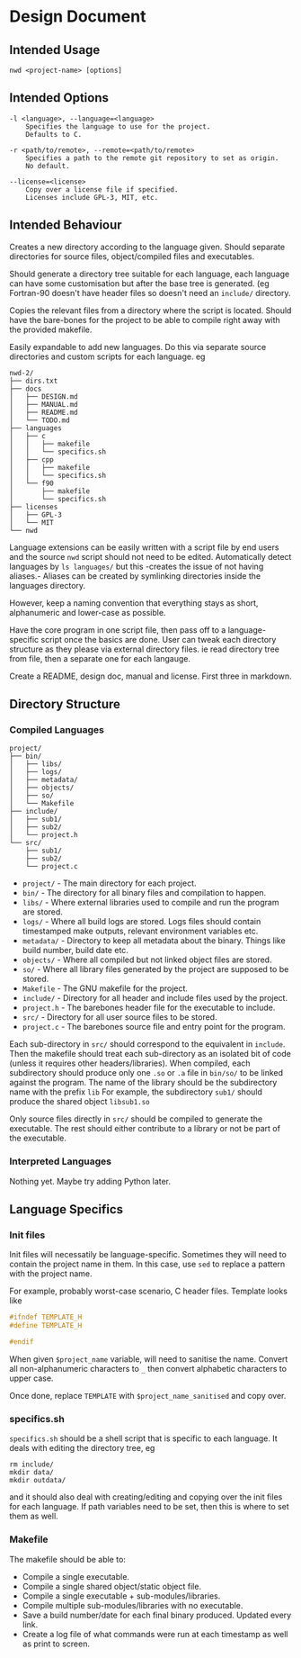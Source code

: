 # Design Document

## Intended Usage
```
nwd <project-name> [options]
```

## Intended Options
```
-l <language>, --language=<language>
	Specifies the language to use for the project.
	Defaults to C.

-r <path/to/remote>, --remote=<path/to/remote>
	Specifies a path to the remote git repository to set as origin.
	No default.

--license=<license>
	Copy over a license file if specified.
	Licenses include GPL-3, MIT, etc.
```

## Intended Behaviour
Creates a new directory according to the language given.
Should separate directories for source files, object/compiled files and executables.

Should generate a directory tree suitable for each language, each language can have some customisation but after the base tree is generated.
(eg Fortran-90 doesn't have header files so doesn't need an `include/` directory.

Copies the relevant files from a directory where the script is located.
Should have the bare-bones for the project to be able to compile right away with the provided makefile.

Easily expandable to add new languages. Do this via separate source directories and custom scripts for each language. eg
```
nwd-2/
├── dirs.txt
├── docs
│   ├── DESIGN.md
│   ├── MANUAL.md
│   ├── README.md
│   └── TODO.md
├── languages
│   ├── c
│   │   ├── makefile
│   │   └── specifics.sh
│   ├── cpp
│   │   ├── makefile
│   │   └── specifics.sh
│   └── f90
│       ├── makefile
│       └── specifics.sh
├── licenses
│   ├── GPL-3
│   └── MIT
└── nwd
```
Language extensions can be easily written with a script file by end users and the source `nwd` script should not need to be edited.
Automatically detect languages by `ls languages/` but this -creates the issue of not having aliases.-
Aliases can be created by symlinking directories inside the languages directory.

However, keep a naming convention that everything stays as short, alphanumeric and lower-case as possible.

Have the core program in one script file, then pass off to a language-specific script once the basics are done.
User can tweak each directory structure as they please via external directory files. ie read directory tree from file, then a separate one for each langauge.

Create a README, design doc, manual and license. First three in markdown.

## Directory Structure

### Compiled Languages
```
project/
├── bin/
│   ├── libs/
│   ├── logs/
│   ├── metadata/
│   ├── objects/
│   ├── so/
│   └── Makefile
├── include/
│   ├── sub1/
│   ├── sub2/
│   └── project.h
└── src/
    ├── sub1/
    ├── sub2/
    └── project.c
```
- `project/` - The main directory for each project.
- `bin/` - The directory for all binary files and compilation to happen.
- `libs/` - Where external libraries used to compile and run the program are stored.
- `logs/` - Where all build logs are stored. Logs files should contain timestamped make outputs, relevant environment variables etc.
- `metadata/` - Directory to keep all metadata about the binary. Things like build number, build date etc.
- `objects/` - Where all compiled but not linked object files are stored.
- `so/` - Where all library files generated by the project are supposed to be stored.
- `Makefile` - The GNU makefile for the project.
- `include/` - Directory for all header and include files used by the project.
- `project.h` - The barebones header file for the executable to include.
- `src/` - Directory for all user source files to be stored.
- `project.c` - The barebones source file and entry point for the program.

Each sub-directory in `src/` should correspond to the equivalent in `include`.
Then the makefile should treat each sub-directory as an isolated bit of code (unless it requires other headers/libraries).
When compiled, each subdirectory should produce only one `.so` or `.a` file in `bin/so/` to be linked against the program.
The name of the library should be the subdirectory name with the prefix `lib`
For example, the subdirectory `sub1/` should produce the shared object `libsub1.so` 

Only source files directly in `src/` should be compiled to generate the executable.
The rest should either contribute to a library or not be part of the executable.

### Interpreted Languages
Nothing yet.
Maybe try adding Python later.

## Language Specifics
### Init files
Init files will necessatily be language-specific.
Sometimes they will need to contain the project name in them.
In this case, use `sed` to replace a pattern with the project name.

For example, probably worst-case scenario, C header files.
Template looks like
```C
#ifndef TEMPLATE_H
#define TEMPLATE_H

#endif
```

When given `$project_name` variable, will need to sanitise the name.
Convert all non-alphanumeric characters to `_` then convert alphabetic characters to upper case.

Once done, replace `TEMPLATE` with `$project_name_sanitised` and copy over.

### specifics.sh
`specifics.sh` should be a shell script that is specific to each language.
It deals with editing the directory tree, eg
```
rm include/
mkdir data/
mkdir outdata/
```

and it should also deal with creating/editing and copying over the init files for each language.
If path variables need to be set, then this is where to set them as well.

### Makefile
The makefile should be able to:
- Compile a single executable.
- Compile a single shared object/static object file.
- Compile a single executable + sub-modules/libraries.
- Compile multiple sub-modules/libraries with no executable.
- Save a build number/date for each final binary produced. Updated every link.
- Create a log file of what commands were run at each timestamp as well as print to screen.

